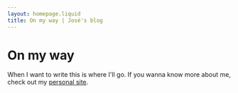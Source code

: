 ```yaml
---
layout: homepage.liquid
title: On my way | José's blog
---
```


# On my way

When I want to write this is where I'll go. If you wanna know more about me, check out my [personal site](https://josedelgado.me).
